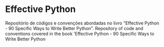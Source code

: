 # Effective Python
Repositório de códigos e convenções abordadas no livro "Effective Python - 90 Specific Ways to Write Better Python".
Repository of code and conventions covered in the book 'Effective Python - 90 Specific Ways to Write Better Python
